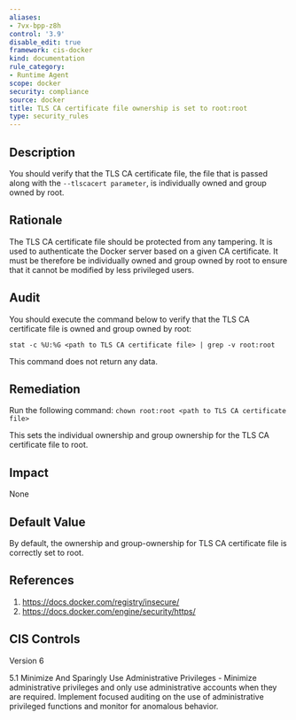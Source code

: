 ```yaml
---
aliases:
- 7vx-bpp-z8h
control: '3.9'
disable_edit: true
framework: cis-docker
kind: documentation
rule_category:
- Runtime Agent
scope: docker
security: compliance
source: docker
title: TLS CA certificate file ownership is set to root:root
type: security_rules
---
```


## Description

You should verify that the TLS CA certificate file, the file that is passed along with the `--tlscacert parameter`, is individually owned and group owned by root.

## Rationale

The TLS CA certificate file should be protected from any tampering. It is used to authenticate the Docker server based on a given CA certificate. It must be therefore be individually owned and group owned by root to ensure that it cannot be modified by less privileged users.

## Audit

You should execute the command below to verify that the TLS CA certificate file is owned and group owned by root: 

```
stat -c %U:%G <path to TLS CA certificate file> | grep -v root:root
```

This command does not return any data.

## Remediation

Run the following command: `chown root:root <path to TLS CA certificate file>`

This sets the individual ownership and group ownership for the TLS CA certificate file to root.

## Impact

None

## Default Value

By default, the ownership and group-ownership for TLS CA certificate file is correctly set to root.

## References

1. https://docs.docker.com/registry/insecure/
2. https://docs.docker.com/engine/security/https/

## CIS Controls

Version 6

5.1 Minimize And Sparingly Use Administrative Privileges - Minimize administrative privileges and only use administrative accounts when they are required. Implement focused auditing on the use of administrative privileged functions and monitor for anomalous behavior.

